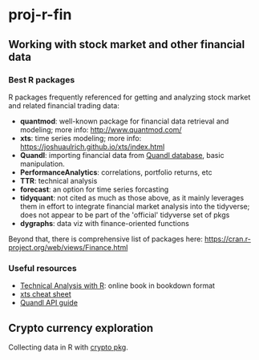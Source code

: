 # proj-r-fin

## Working with stock market and other financial data

### Best R packages

R packages frequently referenced for getting and analyzing stock market and related financial trading data:

* **quantmod**: well-known package for financial data retrieval and modeling; more info: http://www.quantmod.com/
* **xts**: time series modeling; more info: https://joshuaulrich.github.io/xts/index.html
* **Quandl**: importing financial data from [Quandl database](https://www.quandl.com/), basic manipulation. 
* **PerformanceAnalytics**: correlations, portfolio returns, etc
* **TTR**: technical analysis
* **forecast**: an option for time series forcasting
* **tidyquant**: not cited as much as those above, as it mainly leverages them in effort to integrate financial market analysis into the tidyverse; does not appear to be part of the 'official' tidyverse set of pkgs 
* **dygraphs**: data viz with finance-oriented functions

Beyond that, there is comprehensive list of packages here:
https://cran.r-project.org/web/views/Finance.html

### Useful resources

* [Technical Analysis with R](https://bookdown.org/kochiuyu/Technical-Analysis-with-R/): online book in bookdown format
* [xts cheat sheet](https://www.datacamp.com/community/blog/r-xts-cheat-sheet)
* [Quandl API guide](https://docs.quandl.com/docs/getting-started)

## Crypto currency exploration

Collecting data in R with <a href="https://cran.r-project.org/web/packages/crypto/readme/README.html">crypto pkg</a>.
